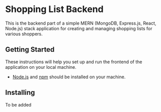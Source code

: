 # Shopping List Backend

This is the backend part of a simple MERN (MongoDB, Express.js, React, Node.js) stack application for creating and managing shopping lists for various shoppers.

## Getting Started

These instructions will help you set up and run the frontend of the application on your local machine.

- [Node.js](https://nodejs.org/) and [npm](https://www.npmjs.com/) should be installed on your machine.

## Installing

To be added

